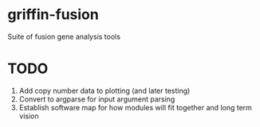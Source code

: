 # griffin-fusion
Suite of fusion gene analysis tools

# TODO
1. Add copy number data to plotting (and later testing)
2. Convert to argparse for input argument parsing
3. Establish software map for how modules will fit together and long term vision
